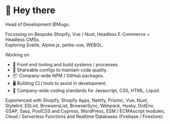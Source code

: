 # :wave: Hey there

Head of Development @Mugo.

Focussing on Bespoke Shopify, Vue / Nuxt, Headless E-Commerce + Headless CMSs.  
Exploring Svelte, Alpine.js, petite-vue, WEBGL.

Working on

- :toolbox: Front end tooling and build systems / processes.
- :straight_ruler: Shareable configs to maintain code quality.
- :package: Company-wide NPM / GitHub packages.
- :desktop_computer: Building CLI tools to assist in development.
- :page_facing_up: Company-wide coding standards for Javascript, CSS, HTML, Liquid.

Experienced with Shopify, Shopify Apps, Netlify, Prismic, Vue, Nuxt, Stylelint, ESLint, BrowsersList, BrowserSync, Webpack, Husky, DotEnv, GSAP, Sass, PostCSS and Cypress, WordPress, ESM / ECMAscript modules, Cloud / Serverless Functions and Realtime Databases (Firebase / Firestore).
